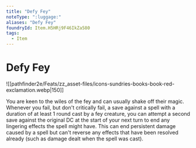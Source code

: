 ```yaml
---
title: "Defy Fey"
noteType: ":luggage:"
aliases: "Defy Fey"
foundryId: Item.H5HRj9F46IkZa580
tags:
  - Item
---
```


# Defy Fey
![[pathfinder2e/Feats/zz_asset-files/icons-sundries-books-book-red-exclamation.webp|150]]

You are keen to the wiles of the fey and can usually shake off their magic. Whenever you fail, but don't critically fail, a save against a spell with a duration of at least 1 round cast by a fey creature, you can attempt a second save against the original DC at the start of your next turn to end any lingering effects the spell might have. This can end persistent damage caused by a spell but can't reverse any effects that have been resolved already (such as damage dealt when the spell was cast).

